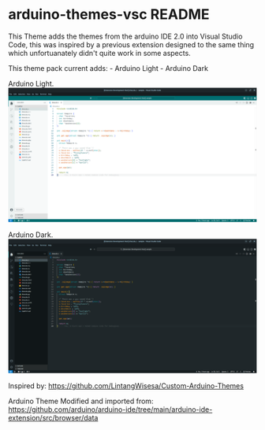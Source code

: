 # arduino-themes-vsc README

This Theme adds the themes from the arduino IDE 2.0 into Visual Studio Code, this was inspired by a previous extension designed to the same thing which unfortuanately didn't quite work
in some aspects.

This theme pack current adds:
    - Arduino Light
    - Arduino Dark

Arduino Light.
![Arduino Default Theme Screenshot](https://github.com/OscarEwen/nerd-themes-for-vsc/blob/main/Arduino-Light-Theme-C.png)

Arduino Dark.
![Arduino Dark Theme Screenshot](https://github.com/OscarEwen/nerd-themes-for-vsc/blob/main/Arduino-Dark-Theme-C.png)

Inspired by: https://github.com/LintangWisesa/Custom-Arduino-Themes 

Arduino Theme Modified and imported from: https://github.com/arduino/arduino-ide/tree/main/arduino-ide-extension/src/browser/data
